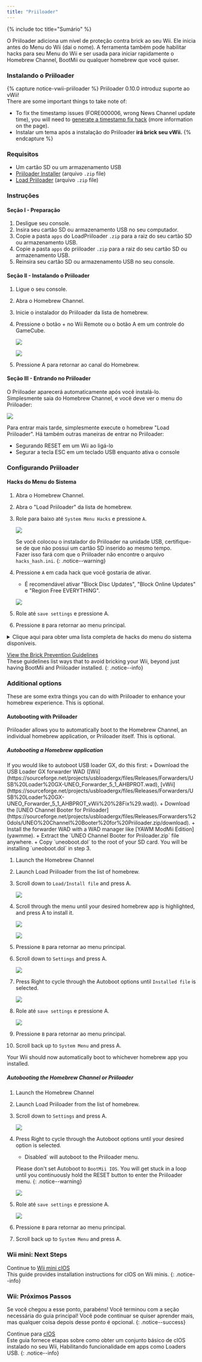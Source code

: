 ```yaml
---
title: "Priiloader"
---
```


{% include toc title="Sumário" %}

O Priiloader adiciona um nível de proteção contra brick ao seu Wii. Ele inicia antes do Menu do Wii (daí o nome). A ferramenta também pode habilitar hacks para seu Menu do Wii e ser usada para iniciar rapidamente o Homebrew Channel, BootMii ou qualquer homebrew que você quiser.

### Instalando o Priiloader

{% capture notice-vwii-priiloader %}
Priiloader 0.10.0 introduz suporte ao vWii! <br> There are some important things to take note of:
+ To fix the timestamp issues (FORE000006, wrong News Channel update time), you will need to [generate a timestamp fix hack](https://garyodernichts.github.io/priiloader-patch-gen/) (more information on the page).
+ Instalar um tema após a instalação do Priiloader **irá brick seu vWii.**
{% endcapture %}

<!--div class="notice--success" markdown="1">{{ notice-vwii-priiloader }} </div-->

### Requisitos

* Um cartão SD ou um armazenamento USB
* [Priiloader Installer](https://oscwii.org/library/app/priiloader) (arquivo `.zip` file)
* [Load Priiloader](https://oscwii.org/library/app/loadpriiloader) (arquivo `.zip` file)

### Instruções

#### Seção I - Preparação

1. Desligue seu console.
1. Insira seu cartão SD ou armazenamento USB no seu computador.
1. Copie a pasta `apps` do LoadPriiloader `.zip` para a raiz do seu cartão SD ou armazenamento USB.
1. Copie a pasta `apps` do priiloader `.zip` para a raiz do seu cartão SD ou armazenamento USB.
1. Reinsira seu cartão SD ou armazenamento USB no seu console.

#### Seção II - Instalando o Priiloader

1. Ligue o seu console.
1. Abra o Homebrew Channel.
1. Inicie o instalador do Priiloader da lista de homebrew.
1. Pressione o botão + no Wii Remote ou o botão A em um controle do GameCube.

    ![](/images/priiloader/installer.png)

    ![](/images/priiloader/installing.png)

1. Pressione A para retornar ao canal do Homebrew.

#### Seção III - Entrando no Priiloader

O Priiloader aparecerá automaticamente após você instalá-lo. Simplesmente saia do Homebrew Channel, e você deve ver o menu do Priiloader:

![](/images/priiloader/menu.png)

Para entrar mais tarde, simplesmente execute o homebrew "Load Priiloader". Há também outras maneiras de entrar no Priiloader:

+ Segurando RESET em um Wii ao ligá-lo
+ Segurar a tecla ESC em um teclado USB enquanto ativa o console

### Configurando Priiloader

#### Hacks do Menu do Sistema

1. Abra o Homebrew Channel.
1. Abra o "Load Priiloader" da lista de homebrew.
1. Role para baixo até `System Menu Hacks` e pressione `A`.

    ![](/images/priiloader/menu_hacks.png)

    Se você colocou o instalador do Priiloader na unidade USB, certifique-se de que não possui um cartão SD inserido ao mesmo tempo. <br> Fazer isso fará com que o Priiloader não encontre o arquivo `hacks_hash.ini`.
    {: .notice--warning}

1. Pressione `A` em cada hack que você gostaria de ativar.
    + É recomendável ativar "Block Disc Updates", "Block Online Updates" e "Region Free EVERYTHING".

    ![](/images/priiloader/system_menu_hacks.png)

1. Role até `save settings` e pressione A.
1. Pressione `B` para retornar ao menu principal.

<details id="system-menu-hacks-list" class="notice--info" markdown="1">
<summary><a>Clique aqui para obter uma lista completa de hacks do menu do sistema disponíveis.</a></summary>

| Hack                                      | Descrição                                                                                                                                                                             |
| ----------------------------------------- | ------------------------------------------------------------------------------------------------------------------------------------------------------------------------------------- |
| Bloquear Atualizações de Disco            | Remove a tela de "Wii System Update" incluída em alguns jogos que forçam você a atualizar o sistema antes de jogar o jogo.                                                            |
| Block Online Updates                      | Disables updating your Wii. Updates will fail with error 32007.                                                                                                                       |
| Auto-Press A at Health Screen             | Automatically presses the A Button to get past the initial "Health and Safety" screen.                                                                                                |
| Replace Health Screen with Backmenu       | Changes the "Health and Safety" screen to the animation played when returning to the Wii Menu.                                                                                        |
| Move Disc Channel                         | Enables moving the Disc Channel anywhere on the Wii Menu. It's normally stuck in the top left of the first page.                                                                      |
| Wiimmfi Patch v4                          | Automatically patches all games you run from the Disc Channel for use with Wiimmfi.                                                                                                   |
| 480p graphics fix in system menu          | Fixes a small issue with 480p on the Wii Menu.                                                                                                                                        |
| Remove NoCopy Save File Protection        | Allows you to copy normally disallowed save files to your SD card from Data Management                                                                                                |
| Region Free EVERYTHING                    | Disables region locking for any Wii application, including downloaded ones.                                                                                                           |
| ~~No System Menu Sounds AT ALL~~          | ~~Disables all the Wii Menu sound effects.~~ Currently broken.                                                                                                                        |
| No System Menu Background Music           | Disables the Wii Menu background music.                                                                                                                                               |
| Re-Enable Bannerbomb v2                   | Enables the "Bannerbomb" exploit on the latest Wii version. Not needed when the Homebrew Channel is already installed.                                                                |
| OSReport to UsbGecko(slot B)              | Sends Wii Menu logs to a debugging device in memory card slot B.                                                                                                                      |
| OSReport to UsbGecko(GeckoOS,B)           | Sends Wii Menu logs to a debugging device in memory card slot B, if the Wii Menu is launched by Gecko OS.                                                                             |
| Force boot into Data Management           | Immediately loads the Wii menu into Data Management.                                                                                                                                  |
| Force Standard Recovery Mode              | Automatically launches the console in recovery mode. Used to launch recovery discs, letting users unbrick their Wii systems.                                                          |
| Remove Diagnostic Disc Check              | Removes a check in the Wii to see if an inserted game matches the title ID of the "Wii Startup Disc".                                                                                 |
| No-Delete HAXX,JODI,DVDX,DISC,DISK,RZDx   | Re-enable channels with these title IDs (originally blocked in system updates due to them being exploits).                                                                            |
| Force Disc Games to run under IOS249      | Make discs use cIOS 249 as the game's IOS. While it cannot allow playing of burned games on its own, it is needed to play burned discs. (Can give you Error 002 on a non-burned game) |
| Remove Deflicker                          | Removes the deflicker filter and makes the Wii Menu appear clearer.                                                                                                                   |
| Block Disc Autoboot                       | This prevents the Wii from instantly launching discs with title IDs starting with 0 or 1 (0x30, 0x31).                                                                                |
| Allow TitleID RAAE, 408x, 410x            | Allows the Wii Menu to read the discs with the title IDs RAAE (Wii Startup Disc), 408x and 410x (Wii Backup Disc)                                                                     |
| Remove IOS16 Disc Error                   | Allows the Wii Menu to launch discs (this is only the Wii Backup Disc) that use IOS16.                                                                                                |
| Mark Network Connection as Tested         | Enables the `Use This Connection` button in the Internet connection settings, regardless of the results of the last connection test.                                                  |
| Always enable WiiConnect24 for vWii       | Enables WiiConnect24 & Standby Connection every time the Wii menu starts. **Requires a reboot after enabling.**                                                                       |
| Create message via Calendar button (vWii) | Clicking on the Calendar button opens the Create Message menu instead of the Calendar, allowing the user to create Memos, send messages to, and register Wii friends.                 |

</details>

[View the Brick Prevention Guidelines](bricks#brick-prevention)<br> These guidelines list ways that to avoid bricking your Wii, beyond just having BootMii and Priiloader installed.
{: .notice--info}

### Additional options

These are some extra things you can do with Priiloader to enhance your homebrew experience. This is optional.

#### Autobooting with Priiloader

Priiloader allows you to automatically boot to the Homebrew Channel, an individual homebrew application, or Priiloader itself. This is optional.

##### Autobooting a Homebrew application

<div id="autobooting-usbloadergx" class="notice--warning" markdown="1">
If you would like to autoboot USB loader GX, do this first:
  + Download the USB Loader GX forwarder WAD ([Wii](https://sourceforge.net/projects/usbloadergx/files/Releases/Forwarders/USB%20Loader%20GX-UNEO_Forwarder_5_1_AHBPROT.wad), [vWii](https://sourceforge.net/projects/usbloadergx/files/Releases/Forwarders/USB%20Loader%20GX-UNEO_Forwarder_5_1_AHBPROT_vWii%20%28Fix%29.wad)).
  + Download the [UNEO Channel Booter for Priiloader](https://sourceforge.net/projects/usbloadergx/files/Releases/Forwarders%20dols/UNEO%20Channel%20Booter%20for%20Priiloader.zip/download).
  + Install the forwarder WAD with a WAD manager like [YAWM ModMii Edition](yawmme).
  + Extract the `UNEO Channel Booter for Priiloader.zip` file anywhere.
  + Copy `uneoboot.dol` to the root of your SD card.
You will be installing `uneoboot.dol` in step 3.
</div>

1. Launch the Homebrew Channel
1. Launch Load Priiloader from the list of homebrew.
1. Scroll down to `Load/Install file` and press A.

    ![](/images/priiloader/menu_install_file.png)

1. Scroll through the menu until your desired homebrew app is highlighted, and press A to install it.

    ![](/images/priiloader/installing_file.png)

    ![](/images/priiloader/installing_file_ok.png)

1. Pressione `B` para retornar ao menu principal.
1. Scroll down to `Settings` and press A.

    ![](/images/priiloader/menu_settings.png)

1. Press Right to cycle through the Autoboot options until `Installed file` is selected.

    ![](/images/priiloader/autoboot_installed_file.png)

1. Role até `save settings` e pressione A.

    ![](/images/priiloader/settings_save.png)

1. Pressione `B` para retornar ao menu principal.
1. Scroll back up to `System Menu` and press A.

Your Wii should now automatically boot to whichever homebrew app you installed.

##### Autobooting the Homebrew Channel or Priiloader

1. Launch the Homebrew Channel
1. Launch Load Priiloader from the list of homebrew.
1. Scroll down to `Settings` and press A.

    ![](/images/priiloader/menu_settings.png)

1. Press Right to cycle through the Autoboot options until your desired option is selected.
    + Disabled` will autoboot to the Priiloader menu.

    Please don't set Autoboot to `BootMii IOS`. You will get stuck in a loop until you continuously hold the RESET button to enter the Priiloader menu.
    {: .notice--warning}

    ![](/images/priiloader/autoboot_disabled.png)

1. Role até `save settings` e pressione A.

    ![](/images/priiloader/settings_save.png)

1. Pressione `B` para retornar ao menu principal.
1. Scroll back up to `System Menu` and press A.

### Wii mini: Next Steps

Continue to [Wii mini cIOS](cios-mini)<br> This guide provides installation instructions for cIOS on Wii minis.
{: .notice--info}

### Wii: Próximos Passos

Se você chegou a esse ponto, parabéns! Você terminou com a seção necessária do guia principal! Você pode continuar se quiser aprender mais, mas qualquer coisa depois desse ponto é opcional.
{: .notice--success}

Continue para [cIOS](cios)<br> Este guia fornece etapas sobre como obter um conjunto básico de cIOS instalado no seu Wii, Habilitando funcionalidade em apps como Loaders USB.
{: .notice--info}
